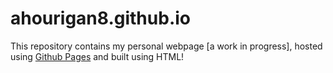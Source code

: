 ahourigan8.github.io
======================

This repository contains my personal webpage [a work in progress], hosted using [Github Pages](https://pages.github.com/) and built using HTML!
